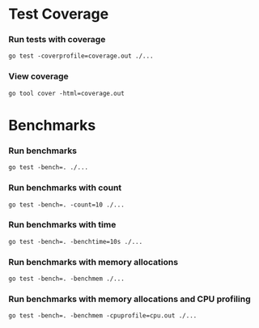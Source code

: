 # Test Coverage

### Run tests with coverage
`go test -coverprofile=coverage.out ./...`

### View coverage
`go tool cover -html=coverage.out`

# Benchmarks

### Run benchmarks
`go test -bench=. ./...`

### Run benchmarks with count
`go test -bench=. -count=10 ./...`

### Run benchmarks with time
`go test -bench=. -benchtime=10s ./...`

### Run benchmarks with memory allocations
`go test -bench=. -benchmem ./...`

### Run benchmarks with memory allocations and CPU profiling
`go test -bench=. -benchmem -cpuprofile=cpu.out ./...`